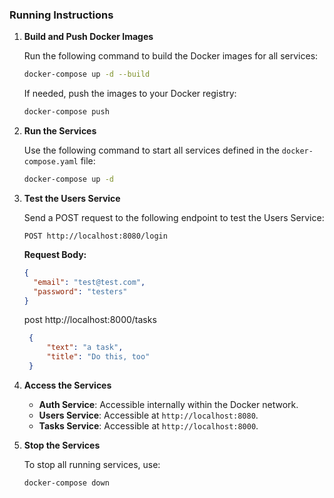 ### Running Instructions

1. **Build and Push Docker Images**

   Run the following command to build the Docker images for all services:
   ```bash
   docker-compose up -d --build
   ```

   If needed, push the images to your Docker registry:
   ```bash
   docker-compose push
   ```

2. **Run the Services**

   Use the following command to start all services defined in the `docker-compose.yaml` file:
   ```bash
   docker-compose up -d
   ```

3. **Test the Users Service**

   Send a POST request to the following endpoint to test the Users Service:
   ```
   POST http://localhost:8080/login
   ```
   **Request Body:**
   ```json
   {
     "email": "test@test.com",
     "password": "testers"
   }
   ```



   post http://localhost:8000/tasks
   ```json
    {
        "text": "a task",
        "title": "Do this, too"
    }
   ```

4. **Access the Services**

   - **Auth Service**: Accessible internally within the Docker network.
   - **Users Service**: Accessible at `http://localhost:8080`.
   - **Tasks Service**: Accessible at `http://localhost:8000`.

5. **Stop the Services**

   To stop all running services, use:
   ```bash
   docker-compose down
   ```